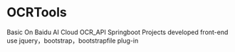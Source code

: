 # OCRTools
Basic On Baidu AI Cloud OCR_API Springboot Projects developed
front-end use jquery，bootstrap，bootstrapfile plug-in

